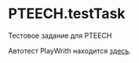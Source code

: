 # PTEECH.testTask

Тестовое задание для PTEECH

Автотест PlayWrith находится [здесь](https://github.com/Chm137/PTEECH.testTask/blob/main/testask/src/main/java/com/chm137/playwrith/App.java).

